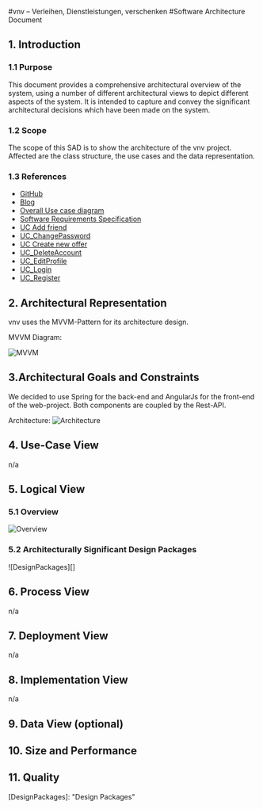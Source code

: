 #vnv – Verleihen, Dienstleistungen, verschenken
#Software Architecture Document


## 1. Introduction 
### 1.1 Purpose
This document provides a comprehensive architectural overview of the system, 
using a number of different architectural views to depict different aspects of the system. 
It is intended to capture and convey the significant architectural decisions which have been made on the system.

### 1.2 Scope
The scope of this SAD is to show the architecture of the vnv project. Affected are the class structure, the use cases and the data representation.

### 1.3 References
- [GitHub](https://github.com/WMerk/VnVProject)
- [Blog](https://vnvproject.wordpress.com/)
- [Overall Use case diagram](https://github.com/WMerk/VnVProject/blob/master/doc/use%20cases/SRS.png)
- [Software Requirements Specification](SRS.MD)
- [UC Add friend](UC_AddFriend.MD)
- [UC_ChangePassword](UC_ChangePassword.MD)
- [UC Create new offer](UC_CreateNewOffer.MD)
- [UC_DeleteAccount](UC_DeleteAccount.MD)
- [UC_EditProfile](UC_EditProfile.MD)
- [UC_Login](UC_Login.MD)
- [UC_Register](UC_Register.MD)

## 2. Architectural Representation
vnv uses the MVVM-Pattern for its architecture design.

MVVM Diagram: 

![MVVM][]

## 3.Architectural Goals and Constraints 
We decided to use Spring for the back-end and AngularJs for the front-end of the web-project. 
Both components are coupled by the Rest-API. 

Architecture: 
![Architecture][]


## 4. Use-Case View 
n/a

## 5. Logical View
### 5.1 Overview

![Overview][]

### 5.2	Architecturally Significant Design Packages
![DesignPackages][]

## 6. Process View
n/a

## 7. Deployment View
n/a
## 8. Implementation View
n/a

## 9. Data View (optional)

## 10. Size and Performance

## 11. Quality


<!-- picture links -->
[MVVM]: https://raw.githubusercontent.com/WMerk/VnVProject/master/doc/RUP/mvvm.png "MVVM Diagram"
[Architecture]: https://raw.githubusercontent.com/WMerk/VnVProject/master/doc/SAD/ArchitectureDiagramm.png "Architecture"
[Overview]:  https://raw.githubusercontent.com/WMerk/VnVProject/master/doc/UML/classdiagram_dep_marked.png "Class Overview"
[DesignPackages]:  "Design Packages"
